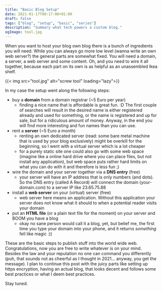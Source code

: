 ```yaml
---
title: "Basic Blog Setup"
date: 2021-01-17T00:17:00+01:00
draft: false
tags: ["blog", "setup", "basic", "series"]
description: "Summary what tech powers a custom blog."
ogImage: tool.jpg
---
```


When you want to host your blog own blog there is a bunch of ingredients you will need. While you can always go more low level (wanna write an own web server?) the general parts are somewhat fixed. You will need a domain, a server, a web server and some content. Oh, and you need to wire it all together, because each part on its own is as helpful as an unassembled Ikea shelf.

{{< img src="tool.jpg" alt="screw tool" loading="lazy">}}

In my case the setup went along the following steps:

* buy a **domain** from a domain registrar (~5 Euro per year)
    - finding a nice name that is affordable is great fun. :D The first couple of searches will result in the desired name is either registered already and used for something, or the name is registered and up for sale, but for a ridiculous amount of money. Anyway, in the end you will find more interesting and fun names than you can use.
* rent a **server** (~5 Euro a month)
    - renting an own dedicated server (read: some bare metal machine that is used by your blog exclusively) might be overkill for the beginning, so I went with a virtual server which is a lot cheaper
    - for a purely static site one could also go with some web space (imagine like a online hard drive where you can place files, but not install any application), but web space puts rather hard limits on what you can do with it and therefore is less fun ;)
* wire the domain and your server together via a **DNS entry** (free)
    - your server will have an IP address that is only numbers (and dots). So the DNS entry (called A Record) will connect the domain (your-domain.com) to a server IP like 23.65.75.88
* install a **web server** on your (virtual) server (free)
    - web server here means an application. Without this application your server does not know what it should to when a potential reader visits your domain
* put an **HTML file** (or a plain text file for the moment) on your server and BOOM you have a blog
    - okay no sane person would call it a blog, yet, but belief me, the first time you type your domain into your phone, and it returns _something_ fell like magic :))
    
These are the basic steps to publish stuff into the world wide web. Congratulations, now you are free to write whatever is on your mind. Besides the law and your reputation no one can command you differently (puh, that sounds not as cheerful as I thought in 2021... anyway, you get the message). I plan to continue this post with the juicy parts like setting up https encryption, having an actual blog, that looks decent and follows some best practices or what I deem best practices.

Stay tuned.
